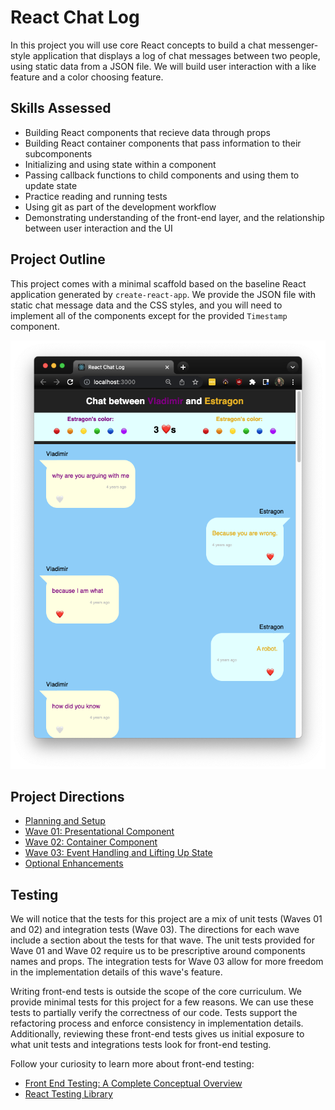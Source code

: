 # React Chat Log
In this project you will use core React concepts to build a chat messenger-style application that displays a log of chat messages between two people, using static data from a JSON file. We will build user interaction with a like feature and a color choosing feature. 

## Skills Assessed
- Building React components that recieve data through props
- Building React container components that pass information to their subcomponents
- Initializing and using state within a component
- Passing callback functions to child components and using them to update state
- Practice reading and running tests
- Using git as part of the development workflow
- Demonstrating understanding of the front-end layer, and the relationship between user interaction and the UI

## Project Outline
This project comes with a minimal scaffold based on the baseline React application generated by `create-react-app`. We provide the JSON file with static chat message data and the CSS styles, and you will need to implement all of the components except for the provided `Timestamp` component.

![React Chat Log demo](./images/react-chatlog-demo-extras.png)

## Project Directions
- [Planning and Setup](./project-docs/setup.md)
- [Wave 01: Presentational Component](./project-docs/wave-01.md)
- [Wave 02: Container Component](./project-docs/wave-02.md)
- [Wave 03: Event Handling and Lifting Up State](./project-docs/wave-03.md)
- [Optional Enhancements](./project-docs/optional-enhancements.md)

## Testing

We will notice that the tests for this project are a mix of unit tests (Waves 01 and 02) and integration tests (Wave 03). The directions for each wave include a section about the tests for that wave. The unit tests provided for Wave 01 and Wave 02 require us to be prescriptive around components names and props. The integration tests for Wave 03 allow for more freedom in the implementation details of this wave's feature. 

Writing front-end tests is outside the scope of the core curriculum. We provide minimal tests for this project for a few reasons. We can use these tests to partially verify the correctness of our code. Tests support the refactoring process and enforce consistency in implementation details. Additionally, reviewing these front-end tests gives us initial exposure to what unit tests and integrations tests look for front-end testing.

Follow your curiosity to learn more about front-end testing:
- [Front End Testing: A Complete Conceptual Overview](https://www.testim.io/blog/front-end-testing-complete-overview/)
- [React Testing Library](https://testing-library.com/docs/react-testing-library/intro/)




